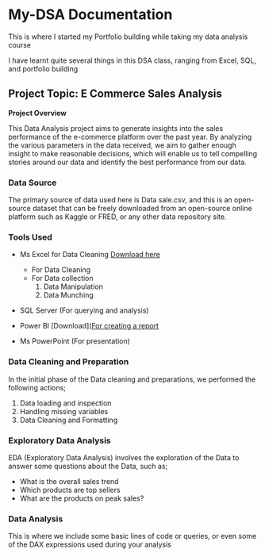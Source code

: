 # My-DSA Documentation

This is where I started my Portfolio building while taking my data analysis course

I have learnt quite several things in this DSA class, ranging from Excel, SQL, and portfolio building

## **Project Topic: E Commerce Sales Analysis**

**Project Overview**

This Data Analysis project aims to generate insights into the sales performance of the e-commerce platform over the past year. By analyzing the various parameters in the data received, we aim to gather enough insight to make reasonable decisions, which will enable us to tell compelling stories around our data and identify the best performance from our data.

### Data Source
The primary source of data used here is Data sale.csv, and this is an open-source dataset that can be freely downloaded from an open-source online platform such as Kaggle or FRED, or any other data repository site.

### Tools Used
- Ms Excel for Data Cleaning [Download here](https://www.microsoft.com) 
  - For Data Cleaning
  - For Data collection
    1. Data Manipulation
    2. Data Munching
       
- SQL Server (For querying and analysis)
- Power BI [Download]([For creating a report](https://www.microsoft.com/en-us/download/details.aspx?id=58494) 
- Ms PowerPoint (For presentation)

### Data Cleaning and Preparation

In the initial phase of the Data cleaning and preparations, we performed the following actions;
1. Data loading and inspection
2. Handling missing variables
3. Data Cleaning and Formatting

### Exploratory Data Analysis
EDA (Exploratory Data Analysis) involves the exploration of the Data to answer some questions about the Data, such as;
- What is the overall sales trend
- Which products are top sellers
- What are the products on peak sales?

### Data Analysis

This is where we include some basic lines of code or queries, or even some of the DAX expressions used during your analysis
